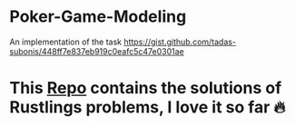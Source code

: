 # Poker-Game-Modeling
An implementation of the task https://gist.github.com/tadas-subonis/448ff7e837eb919c0eafc5c47e0301ae

# This [Repo](https://github.com/SegniDessalegn/rustlings-solutions) contains the solutions of Rustlings problems, I love it so far 🔥
